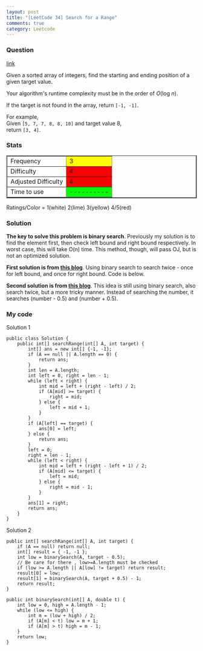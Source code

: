 ```yaml
---
layout: post
title: "[LeetCode 34] Search for a Range"
comments: true
category: Leetcode
---
```


### Question

[link](http://oj.leetcode.com/problems/search-for-a-range/)

<div class="question-content">
            <p></p><p>Given a sorted array of integers, find the starting and ending position of a given target value.</p>

<p>Your algorithm's runtime complexity must be in the order of <i>O</i>(log <i>n</i>).</p>

<p>If the target is not found in the array, return <code>[-1, -1]</code>.</p>

<p>
For example,<br>
Given <code>[5, 7, 7, 8, 8, 10]</code> and target value 8,<br>
return <code>[3, 4]</code>.
</p><p></p>
          </div>

### Stats

<table border="2">
	<tr>
		<td>Frequency</td>
		<td bgcolor="yellow">3</td>
	</tr>
	<tr>
		<td>Difficulty</td>
		<td bgcolor="red">4</td>
	</tr>
	<tr>
		<td>Adjusted Difficulty</td>
		<td bgcolor="red">4</td>
	</tr>
	<tr>
		<td>Time to use</td>
		<td bgcolor="lime">----------</td>
	</tr>
</table>

Ratings/Color = 1(white) 2(lime) 3(yellow) 4/5(red)

### Solution

**The key to solve this problem is binary search**. Previously my solution is to find the element first, then check left bound and right bound respectively. In worst case, this will take O(n) time. This method, though, will pass OJ, but is not an optimized solution.

**First solution is from [this blog](http://xixiaogualu.blogspot.sg/2013/09/search-for-range.html)**. Using binary search to search twice - once for left bound, and once for right bound. Code is below.

**Second solution is from [this blog](http://rleetcode.blogspot.sg/2014/02/search-for-range-java.html)**. This idea is still using binary search, also search twice, but a more tricky manner. Instead of searching the number, it searches (number - 0.5) and (number + 0.5).

### My code

Solution 1

    public class Solution {
        public int[] searchRange(int[] A, int target) {
            int[] ans = new int[] {-1, -1};
            if (A == null || A.length == 0) {
                return ans;
            }
            int len = A.length;
            int left = 0, right = len - 1;
            while (left < right) {
                int mid = left + (right - left) / 2;
                if (A[mid] >= target) {
                    right = mid;
                } else {
                    left = mid + 1;
                }
            }
            if (A[left] == target) {
                ans[0] = left;
            } else {
                return ans;
            }
            left = 0;
            right = len - 1;
            while (left < right) {
                int mid = left + (right - left + 1) / 2;
                if (A[mid] <= target) {
                    left = mid;
                } else {
                    right = mid - 1;
                }
            }
            ans[1] = right;
            return ans;
        }
    }

Solution 2

    public int[] searchRange(int[] A, int target) {
        if (A == null) return null;
        int[] result = { -1, -1 };
        int low = binarySearch(A, target - 0.5);
        // Be care for there , low>=A.length must be checked
        if (low >= A.length || A[low] != target) return result;
        result[0] = low;
        result[1] = binarySearch(A, target + 0.5) - 1;
        return result;
    }

    public int binarySearch(int[] A, double t) {
        int low = 0, high = A.length - 1;
        while (low <= high) {
            int m = (low + high) / 2;
            if (A[m] < t) low = m + 1;
            if (A[m] > t) high = m - 1;
        }
        return low;
    }
